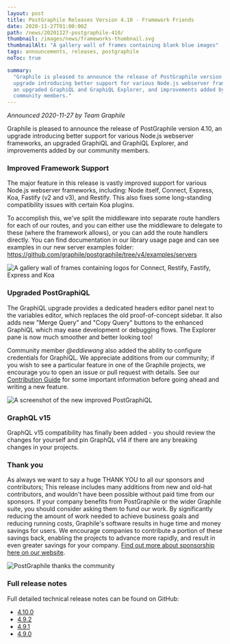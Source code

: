 ```yaml
---
layout: post
title: PostGraphile Releases Version 4.10 - Framework Friends
date: 2020-11-27T01:00:00Z
path: /news/20201127-postgraphile-410/
thumbnail: /images/news/frameworks-thumbnail.svg
thumbnailAlt: "A gallery wall of frames containing blank blue images"
tags: announcements, releases, postgraphile
noToc: true

summary:
  "Graphile is pleased to announce the release of PostGraphile version 4.10, an
  upgrade introducing better support for various Node.js webserver frameworks,
  an upgraded GraphiQL and GraphiQL Explorer, and improvements added by our
  community members."
---
```


_Announced 2020-11-27 by Team Graphile_

<p class='intro'>
Graphile is pleased to announce the release of PostGraphile version 4.10, an upgrade introducing better support for various Node.js webserver frameworks, an upgraded GraphiQL and GraphiQL Explorer, and improvements added by our community members.
</p>

### Improved Framework Support

The major feature in this release is vastly improved support for various Node.js
webserver frameworks, including: Node itself, Connect, Express, Koa, Fastify (v2
and v3), and Restify. This also fixes some long-standing compatibility issues
with certain Koa plugins.

To accomplish this, we've split the middleware into separate route handlers for
each of our routes, and you can either use the middleware to delegate to these
(where the framework allows), or you can add the route handlers directly. You
can find documentation in our library usage page and can see examples in our new
server examples folder:
https://github.com/graphile/postgraphile/tree/v4/examples/servers

<div class="flex flex-wrap justify-around">
<img alt="A gallery wall of frames containing logos for Connect, Restify, Fastify,
  Express and Koa" src="/images/news/frameworks.svg" style="max-height: 600px" />
</div>

### Upgraded PostGraphiQL

The GraphiQL upgrade provides a dedicated headers editor panel next to the
variables editor, which replaces the old proof-of-concept sidebar. It also adds
new "Merge Query" and "Copy Query" buttons to the enhanced GraphiQL which may
ease development or debugging flows. The Explorer pane is now much smoother and
better looking too!

Community member _@eddiewang_ also added the ability to configure credentials
for GraphiQL. We appreciate additions from our community; if you wish to see a
particular feature in one of the Graphile projects, we encourage you to open an
issue or pull request with details. See our [Contribution Guide](/contribute/)
for some important information before going ahead and writing a new feature.

<div class="flex flex-wrap justify-around">
<img alt="A screenshot of the new improved PostGraphiQL" src="/images/news/postgraphiql.4.10.png" style="max-height: 600px" />
</div>

### GraphQL v15

GraphQL v15 compatibility has finally been added - you should review the changes
for yourself and pin GraphQL v14 if there are any breaking changes in your
projects.

### Thank you

As always we want to say a huge THANK YOU to all our sponsors and contributors;
This release includes many additions from new and old-hat contributors, and
wouldn't have been possible without paid time from our sponsors. If your company
benefits from PostGraphile or the wider Graphile suite, you should consider
asking them to fund our work. By significantly reducing the amount of work
needed to achieve business goals and reducing running costs, Graphile's software
results in huge time and money savings for users. We encourage companies to
contribute a portion of these savings back, enabling the projects to advance
more rapidly, and result in even greater savings for your company.
[Find out more about sponsorship here on our website](/sponsor/).

<div class="flex flex-wrap justify-around">
<img alt="PostGraphile thanks the community" src="/images/thanks.png" />
</div>

### Full release notes

Full detailed technical release notes can be found on GitHub:

- [4.10.0](https://github.com/graphile/postgraphile/releases/tag/v4.10.0)
- [4.9.2](https://github.com/graphile/postgraphile/releases/tag/v4.9.2)
- [4.9.1](https://github.com/graphile/postgraphile/releases/tag/v4.9.1)
- [4.9.0](https://github.com/graphile/postgraphile/releases/tag/v4.9.0)
